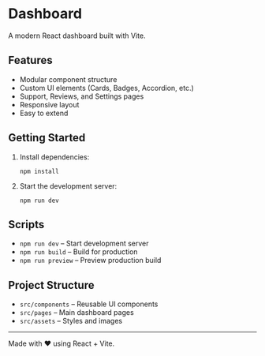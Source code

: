 # Dashboard

A modern React dashboard built with Vite.

## Features

- Modular component structure
- Custom UI elements (Cards, Badges, Accordion, etc.)
- Support, Reviews, and Settings pages
- Responsive layout
- Easy to extend

## Getting Started

1. Install dependencies:
   ```
   npm install
   ```
2. Start the development server:
   ```
   npm run dev
   ```

## Scripts

- `npm run dev` – Start development server
- `npm run build` – Build for production
- `npm run preview` – Preview production build

## Project Structure

- `src/components` – Reusable UI components
- `src/pages` – Main dashboard pages
- `src/assets` – Styles and images

---

Made with ❤️ using React + Vite.